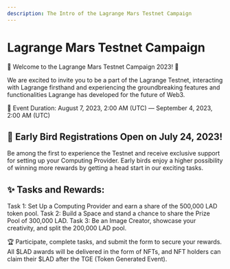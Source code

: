 ```yaml
---
description: The Intro of the Lagrange Mars Testnet Campaign
---
```


# Lagrange Mars Testnet Campaign

🚀 Welcome to the Lagrange Mars Testnet Campaign 2023! 🌌

We are excited to invite you to be a part of the Lagrange Testnet, interacting with Lagrange firsthand and experiencing the groundbreaking features and functionalities Lagrange has developed for the future of Web3.

📅 Event Duration: August 7, 2023, 2:00 AM (UTC) — September 4, 2023, 2:00 AM (UTC)

## 🌟 Early Bird Registrations Open on July 24, 2023! 
Be among the first to experience the Testnet and receive exclusive support for setting up your Computing Provider. Early birds enjoy a higher possibility of winning more rewards by getting a head start in our exciting tasks.

## ✨ Tasks and Rewards:

Task 1: Set Up a Computing Provider and earn a share of the 500,000 LAD token pool.
Task 2: Build a Space and stand a chance to share the Prize Pool of 300,000 LAD.
Task 3: Be an Image Creator, showcase your creativity, and split the 200,000 LAD pool.


🏆 Participate, complete tasks, and submit the form to secure your rewards. All $LAD awards will be delivered in the form of NFTs, and NFT holders can claim their $LAD after the TGE (Token Generated Event).
